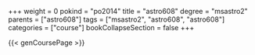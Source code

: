 +++
weight = 0
pokind = "po2014"
title = "astro608"
degree = "msastro2"
parents = ["astro608"]
tags = ["msastro2", "astro608", "astro608"]
categories = ["course"]
bookCollapseSection = false
+++

{{< genCoursePage >}}
